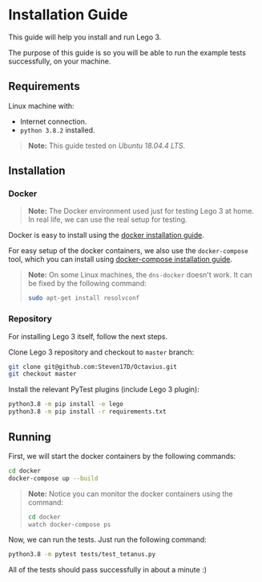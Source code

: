 # Installation Guide

This guide will help you install and run Lego 3.

The purpose of this guide is so you will be able to run the example tests successfully, on your machine.  

## Requirements

Linux machine with:

* Internet connection.
* `python 3.8.2` installed.

> **Note:** This guide tested on *Ubuntu 18.04.4 LTS*.

## Installation

### Docker

> **Note:** The Docker environment used just for testing Lego 3 at home. In real life, we can use the real setup for testing.  

Docker is easy to install using the [docker installation guide](https://docs.docker.com/install/linux/docker-ce/ubuntu/).

For easy setup of the docker containers, we also use the `docker-compose` tool, which you can install using [docker-compose installation guide](https://docs.docker.com/compose/install/).

> **Note:** On some Linux machines, the `dns-docker` doesn't work. It can be fixed by the following command:
>
>  ```bash
>  sudo apt-get install resolvconf
>  ```

### Repository

For installing Lego 3 itself, follow the next steps.

Clone Lego 3 repository and checkout to `master` branch:

```bash
git clone git@github.com:Steven17D/Octavius.git
git checkout master
```

Install the relevant PyTest plugins (include Lego 3 plugin):

```bash
python3.8 -m pip install -e lego
python3.8 -m pip install -r requirements.txt
```

## Running

First, we will start the docker containers by the following commands:  

```bash
cd docker
docker-compose up --build
```

> **Note:** Notice you can monitor the docker containers using the command:  
>
>```bash
>cd docker
>watch docker-compose ps
>```

Now, we can run the tests. Just run the following command:

```bash
python3.8 -m pytest tests/test_tetanus.py
```

All of the tests should pass successfully in about a minute :)
